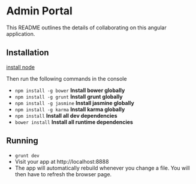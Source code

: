 # Admin Portal

This README outlines the details of collaborating on this angular application.

## Installation

[install node](https://nodejs.org/)

Then run the following commands in the console
 * `npm install -g bower` **Install bower globally**
 * `npm install -g grunt` **Install grunt globally**
 * `npm install -g jasmine` **Install jasmine globally**
 * `npm install -g karma` **Install karma globally**
 * `npm install` **Install all dev dependencies**
 * `bower install` **Install all runtime dependencies**

## Running

* `grunt dev`
* Visit your app at http://localhost:8888
* The app will automatically rebuild whenever you change a file. You will then have to refresh the browser page.